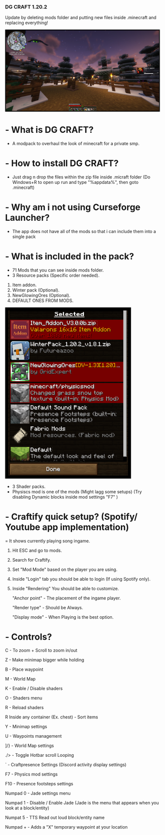 ### DG CRAFT 1.20.2

Update by deleting mods folder and putting new files inside .minecraft and replacing everything!

![alt text](https://github.com/NoMoreDg/DGcraft-modpack/blob/main/DG%20craft.png?raw=true)
# - What is DG CRAFT?

- A modpack to overhaul the look of minecraft for a private smp.

# - How to install DG CRAFT?

- Just drag n drop the files within the zip file inside .micraft folder
(Do Windows+R to open up run and type "%appdata%", then goto .minecraft)

# - Why am i not using Curseforge Launcher?

- The app does not have all of the mods so that i can include them into a single pack

# - What is included in the pack?

- 71 Mods that you can see inside mods folder.
- 3 Resource packs (Specific order needed).
1. Item addon.
2. Winter pack (Optional).
3. NewGlowingOres (Optional).
4. DEFAULT ONES FROM MODS.
   
![alt text](https://github.com/NoMoreDg/DGcraft-modpack/blob/main/Resourcepacks.png)

- 3 Shader packs.
- Physiscs mod is one of the mods (Might lagg some setups)
(Try disabling Dynamic blocks inside mod settings "F7" )

# - Craftify quick setup? (Spotify/ Youtube app implementation)
 = It shows currently playing song ingame.

 1. Hit ESC and go to mods.
 2. Search for Craftify.
 3. Set "Mod Mode" based on the player you are using.
 4. Inside "Login" tab you should be able to login (If using Spotify only).
 5. Inside "Rendering" You should be able to customize.
    
    "Anchor point" - The placement of the ingame player.
    
    "Render type" - Should be Always.
    
    "Display mode" - When Playing is the best option.

# - Controls?

C - To zoom + Scroll to zoom in/out

Z - Make minimap bigger while holding

B - Place waypoint

M - World Map

K - Enable / Disable shaders

O - Shaders menu

R - Reload shaders

R Inside any container (Ex. chest) - Sort items

Y - Minimap settings

U - Waypoints management

]/} - World Map settings

./> - Toggle Hotbar scroll Looping

` - Craftpresence Settings (Discord activity display settings)

F7 - Physics mod settings

F10 - Presence footsteps settings

Numpad 0 - Jade settings menu

Numpad 1 - Disable / Enable Jade (Jade is the menu that appears when you look at a block/entity)

Numpat 5 - TTS Read out loud block/entity name

Numpad + - Adds a "X" temporary waypoint at your location

